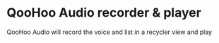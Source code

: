 # QooHoo Audio recorder & player
QooHoo Audio will record the voice and list in a recycler view and play  

